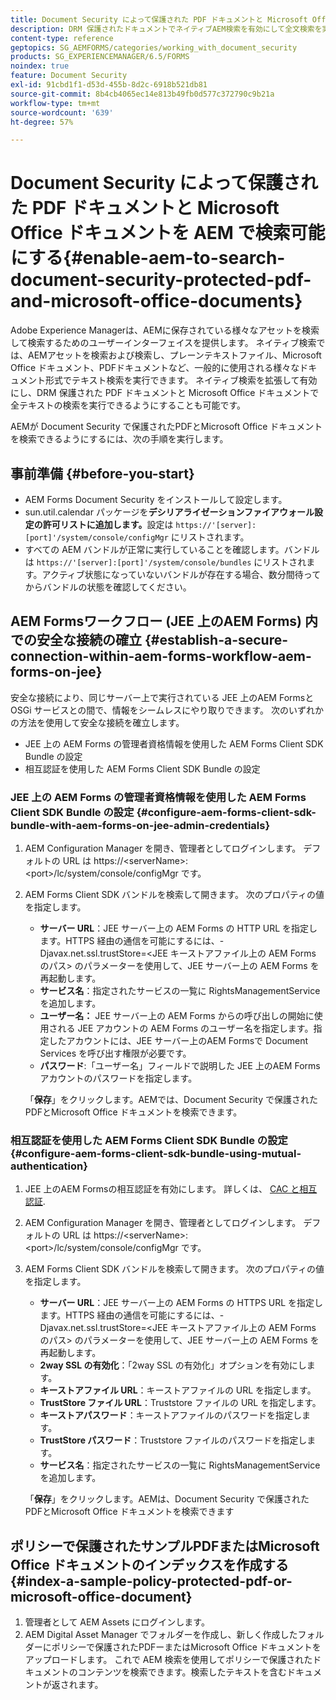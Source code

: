 ```yaml
---
title: Document Security によって保護された PDF ドキュメントと Microsoft Office ドキュメントを AEM で検索可能にする
description: DRM 保護されたドキュメントでネイティブAEM検索を有効にして全文検索を実行する方法をPDFします。
content-type: reference
geptopics: SG_AEMFORMS/categories/working_with_document_security
products: SG_EXPERIENCEMANAGER/6.5/FORMS
noindex: true
feature: Document Security
exl-id: 91cbd1f1-d53d-455b-8d2c-6918b521db81
source-git-commit: 8b4cb4065ec14e813b49fb0d577c372790c9b21a
workflow-type: tm+mt
source-wordcount: '639'
ht-degree: 57%

---
```


# Document Security によって保護された PDF ドキュメントと Microsoft Office ドキュメントを AEM で検索可能にする{#enable-aem-to-search-document-security-protected-pdf-and-microsoft-office-documents}

Adobe Experience Managerは、AEMに保存されている様々なアセットを検索して検索するためのユーザーインターフェイスを提供します。 ネイティブ検索では、AEMアセットを検索および検索し、プレーンテキストファイル、Microsoft Office ドキュメント、PDFドキュメントなど、一般的に使用される様々なドキュメント形式でテキスト検索を実行できます。 ネイティブ検索を拡張して有効にし、DRM 保護された PDF ドキュメントと Microsoft Office ドキュメントで全テキストの検索を実行できるようにすることも可能です。

AEMが Document Security で保護されたPDFとMicrosoft Office ドキュメントを検索できるようにするには、次の手順を実行します。

## 事前準備 {#before-you-start}

* AEM Forms Document Security をインストールして設定します。
* sun.util.calendar パッケージを&#x200B;**デシリアライゼーションファイアウォール設定の許可リストに追加します。**&#x200B;設定は `https://'[server]:[port]'/system/console/configMgr` にリストされます。
* すべての AEM バンドルが正常に実行していることを確認します。バンドルは `https://'[server]:[port]'/system/console/bundles` にリストされます。アクティブ状態になっていないバンドルが存在する場合、数分間待ってからバンドルの状態を確認してください。

## AEM Formsワークフロー (JEE 上のAEM Forms) 内での安全な接続の確立 {#establish-a-secure-connection-within-aem-forms-workflow-aem-forms-on-jee}

安全な接続により、同じサーバー上で実行されている JEE 上のAEM Formsと OSGi サービスとの間で、情報をシームレスにやり取りできます。 次のいずれかの方法を使用して安全な接続を確立します。

* JEE 上の AEM Forms の管理者資格情報を使用した AEM Forms Client SDK Bundle の設定
* 相互認証を使用した AEM Forms Client SDK Bundle の設定

### JEE 上の AEM Forms の管理者資格情報を使用した AEM Forms Client SDK Bundle の設定 {#configure-aem-forms-client-sdk-bundle-with-aem-forms-on-jee-admin-credentials}

1. AEM Configuration Manager を開き、管理者としてログインします。 デフォルトの URL は https://&lt;serverName>:&lt;port>/lc/system/console/configMgr です。
1. AEM Forms Client SDK バンドルを検索して開きます。 次のプロパティの値を指定します。

   * **サーバー URL**：JEE サーバー上の AEM Forms の HTTP URL を指定します。HTTPS 経由の通信を可能にするには、-Djavax.net.ssl.trustStore=&lt;JEE キーストアファイル上の AEM Forms のパス> のパラメーターを使用して、JEE サーバー上の AEM Forms を再起動します。
   * **サービス名**：指定されたサービスの一覧に RightsManagementService を追加します。
   * **ユーザー名：** JEE サーバー上の AEM Forms からの呼び出しの開始に使用される JEE アカウントの AEM Forms のユーザー名を指定します。指定したアカウントには、JEE サーバー上のAEM Formsで Document Services を呼び出す権限が必要です。
   * **パスワード**:「ユーザー名」フィールドで説明した JEE 上のAEM Formsアカウントのパスワードを指定します。

   「**保存**」をクリックします。AEMでは、Document Security で保護されたPDFとMicrosoft Office ドキュメントを検索できます。

### 相互認証を使用した AEM Forms Client SDK Bundle の設定 {#configure-aem-forms-client-sdk-bundle-using-mutual-authentication}

1. JEE 上のAEM Formsの相互認証を有効にします。 詳しくは、 [CAC と相互認証](https://helpx.adobe.com/jp/livecycle/kb/cac-mutual-authentication.html).
1. AEM Configuration Manager を開き、管理者としてログインします。 デフォルトの URL は https://&lt;serverName>:&lt;port>/lc/system/console/configMgr です。
1. AEM Forms Client SDK バンドルを検索して開きます。 次のプロパティの値を指定します。

   * **サーバー URL**：JEE サーバー上の AEM Forms の HTTPS URL を指定します。HTTPS 経由の通信を可能にするには、-Djavax.net.ssl.trustStore=&lt;JEE キーストアファイル上の AEM Forms のパス> のパラメーターを使用して、JEE サーバー上の AEM Forms を再起動します。
   * **2way SSL の有効化**：「2way SSL の有効化」オプションを有効にします。
   * **キーストアファイル URL**：キーストアファイルの URL を指定します。
   * **TrustStore ファイル URL**：Truststore ファイルの URL を指定します。
   * **キーストアパスワード**：キーストアファイルのパスワードを指定します。
   * **TrustStore パスワード**：Truststore ファイルのパスワードを指定します。
   * **サービス名**：指定されたサービスの一覧に RightsManagementService を追加します。

   「**保存**」をクリックします。AEMは、Document Security で保護されたPDFとMicrosoft Office ドキュメントを検索できます

## ポリシーで保護されたサンプルPDFまたはMicrosoft Office ドキュメントのインデックスを作成する {#index-a-sample-policy-protected-pdf-or-microsoft-office-document}

1. 管理者として AEM Assets にログインします。
1. AEM Digital Asset Manager でフォルダーを作成し、新しく作成したフォルダーにポリシーで保護されたPDFーまたはMicrosoft Office ドキュメントをアップロードします。 これで AEM 検索を使用してポリシーで保護されたドキュメントのコンテンツを検索できます。検索したテキストを含むドキュメントが返されます。
